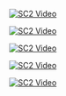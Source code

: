 [![SC2 Video](https://img.youtube.com/vi/v67JHa4MrnQ/0.jpg)](https://www.youtube.com/watch?v=v67JHa4MrnQ)

[![SC2 Video](https://img.youtube.com/vi/Zm0fiUuvkek/0.jpg)](https://www.youtube.com/watch?v=Zm0fiUuvkek&list=PLCLE6UVwCOi3jZp6JP9Q9qIKqJ1sFuaLC&index=11)

[![SC2 Video](https://img.youtube.com/vi/GD3FL7pRc3U/0.jpg)](https://www.youtube.com/watch?v=GD3FL7pRc3U&list=PLCLE6UVwCOi3jZp6JP9Q9qIKqJ1sFuaLC&index=12)

[![SC2 Video](https://img.youtube.com/vi/Yt2pMfd3ntU/0.jpg)](https://www.youtube.com/watch?v=Yt2pMfd3ntU&list=PLCLE6UVwCOi0Ia99KOssDrdfXMMCMnUdU&index=1)

[![SC2 Video](https://img.youtube.com/vi/ijD5zuEV8U8/0.jpg)](https://www.youtube.com/watch?v=ijD5zuEV8U8)